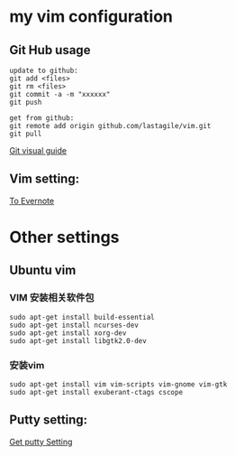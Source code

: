my vim configuration
===================================

Git Hub usage
----------------------------------
    update to github:
    git add <files>
    git rm <files>
    git commit -a -m "xxxxxx"
    git push

    get from github:
    git remote add origin github.com/lastagile/vim.git
    git pull
[Git visual guide](http://marklodato.github.io/visual-git-guide/index-en.html)

Vim setting:
----------------------------------
[To Evernote](http://www.evernote.com/shard/s73/sh/b4ee9bb5-34d5-41f2-aad1-cce4a463a01a/649b0610a8598938eac60b1607b2d456)<br />


Other settings
===================================
Ubuntu vim
---------------------------------
### VIM 安装相关软件包
    sudo apt-get install build-essential
    sudo apt-get install ncurses-dev
    sudo apt-get install xorg-dev
    sudo apt-get install libgtk2.0-dev
### 安装vim
    sudo apt-get install vim vim-scripts vim-gnome vim-gtk
    sudo apt-get install exuberant-ctags cscope
 
Putty setting:
----------------------------------------
[Get putty Setting](http://blog.csdn.net/pan_tian/article/details/8111390)
